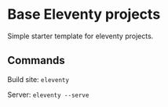 # Base Eleventy projects

Simple starter template for eleventy projects.

## Commands

Build site: `eleventy`

Server: `eleventy --serve`
